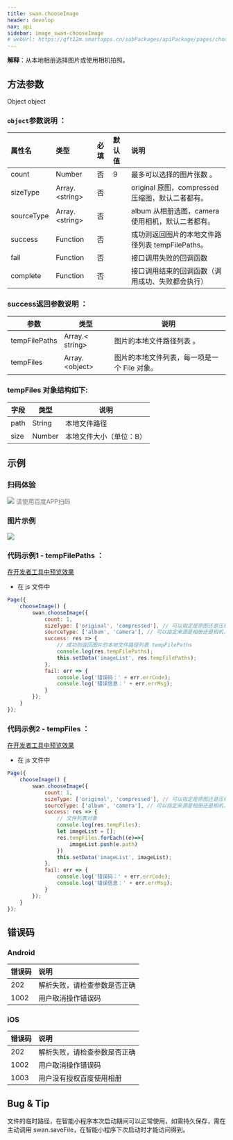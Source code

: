 ```yaml
---
title: swan.chooseImage
header: develop
nav: api
sidebar: image_swan-chooseImage
# webUrl: https://qft12m.smartapps.cn/subPackages/apiPackage/pages/chooseImage/chooseImage
---
```





**解释**：从本地相册选择图片或使用相机拍照。
 
## 方法参数
Object object
### `object`参数说明 ：

|属性名 |类型  |必填 | 默认值 |说明|
|:---- |:---- |:---- |:----|:----|
|count  | Number | 否 |9| 最多可以选择的图片张数 。|
|sizeType  |Array.&lt;string&gt;  | 否 || original 原图，compressed 压缩图，默认二者都有。|
|sourceType | Array.&lt;string&gt;  |否 | |  album 从相册选图，camera 使用相机，默认二者都有。|
|success |Function  |  否 ||成功则返回图片的本地文件路径列表 tempFilePaths。|
|fail  |  Function |   否  | | 接口调用失败的回调函数|
|complete   | Function  |  否 | |  接口调用结束的回调函数（调用成功、失败都会执行）|



### success返回参数说明 ：

|参数  |类型|  说明 |
|---- | ---- | ---- |
|tempFilePaths  | Array.&lt; string&gt;  |图片的本地文件路径列表 。|
|tempFiles  | Array.&lt;object&gt; |图片的本地文件列表，每一项是一个 File 对象。|

### tempFiles 对象结构如下: 

|字段 | 类型  |说明|
|---- | ---- | ---- |
|path  |  String  |本地文件路径|
|size   | Number | 本地文件大小（单位：B）|


## 示例

 

### 扫码体验

<div class='scan-code-container'>
    <img src="https://b.bdstatic.com/miniapp/assets/images/doc_demo/chooseImage.png" class="demo-qrcode-image" />
    <font color=#777 12px>请使用百度APP扫码</font>
</div>

### 图片示例 
 
 
<div class="m-doc-custom-examples">
    <div class="m-doc-custom-examples-correct">
        <img src="https://b.bdstatic.com/miniapp/images/chooseImage2.gif">
    </div>
    <div class="m-doc-custom-examples-correct">
        <img src=" ">
    </div>
    <div class="m-doc-custom-examples-correct">
        <img src=" ">
    </div>     
</div>

### 代码示例1 - tempFilePaths ：

<a href="swanide://fragment/8ffb1a4177b33946ea0bed99b96071c21575216316424" title="在开发者工具中预览效果" target="_self">在开发者工具中预览效果</a>

* 在 js 文件中

```js
Page({
    chooseImage() {
        swan.chooseImage({
            count: 1,
            sizeType: ['original', 'compressed'], // 可以指定是原图还是压缩图，默认二者都有
            sourceType: ['album', 'camera'], // 可以指定来源是相册还是相机，默认二者都有
            success: res => {
                // 成功则返回图片的本地文件路径列表 tempFilePaths
                console.log(res.tempFilePaths);
                this.setData('imageList', res.tempFilePaths);
            },
            fail: err => {
                console.log('错误码：' + err.errCode);
                console.log('错误信息：' + err.errMsg);
            }
        });
    }
});
```

### 代码示例2 - tempFiles ：

<a href="swanide://fragment/593c7689acbe113cbdbb5e4441dcaa921575216919794" title="在开发者工具中预览效果" target="_self">在开发者工具中预览效果</a>

* 在 js 文件中

```js
Page({
    chooseImage() {
        swan.chooseImage({
            count: 1,
            sizeType: ['original', 'compressed'], // 可以指定是原图还是压缩图，默认二者都有
            sourceType: ['album', 'camera'], // 可以指定来源是相册还是相机，默认二者都有
            success: res => {
                // 文件列表对象
                console.log(res.tempFiles);
                let imageList = [];
                res.tempFiles.forEach((e)=>{ 
                    imageList.push(e.path)
                })
                this.setData('imageList', imageList);
            },
            fail: err => {
                console.log('错误码：' + err.errCode);
                console.log('错误信息：' + err.errMsg);
            }
        });
    }
});
```

##  错误码

### Android

|错误码|说明|
|:--|:--|
|202|解析失败，请检查参数是否正确   |
|1002|用户取消操作错误码|

### iOS

|错误码|说明|
|:--|:--|
|202|解析失败，请检查参数是否正确  |
|1002|用户取消操作错误码|
|1003|用户没有授权百度使用相册|


## Bug & Tip 

文件的临时路径，在智能小程序本次启动期间可以正常使用，如需持久保存，需在主动调用 swan.saveFile，在智能小程序下次启动时才能访问得到。

